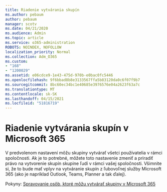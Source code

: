 ```yaml
---
title: Riadenie vytvárania skupín
ms.author: pebaum
author: pebaum
manager: scotv
ms.date: 04/21/2020
ms.audience: Admin
ms.topic: article
ms.service: o365-administration
ROBOTS: NOINDEX, NOFOLLOW
localization_priority: Normal
ms.collection: Adm_O365
ms.custom:
- "168"
- "1200029"
ms.assetid: e06cdce9-1e43-475d-970b-e0bac0fc5446
ms.openlocfilehash: 9f6bbad8b8e3133567ffa5b83120da0c6f07f9b7
ms.sourcegitcommit: 8bc60ec34bc1e40685e3976576e04a2623f63a7c
ms.translationtype: MT
ms.contentlocale: sk-SK
ms.lasthandoff: 04/15/2021
ms.locfileid: "51816719"
---
```

# <a name="control-creation-of-microsoft-365-groups"></a>Riadenie vytvárania skupín v Microsoft 365

V predvolenom nastavení môžu skupiny vytvárať všetci používatelia v rámci spoločnosti. Ak je to potrebné, môžete toto nastavenie zmeniť a priradiť právo na vytvorenie skupín skupine ľudí v rámci vašej spoločnosti. Všimnite si, že to bude mať vplyv na vytváranie skupín z ľubovoľnej služby Microsoft 365 (ako je napríklad Outlook, Teams, Planner a tak ďalej).
  
Pokyny: [Spravovanie osôb, ktoré môžu vytvárať skupiny v Microsoft 365](https://docs.microsoft.com/microsoft-365/admin/create-groups/manage-creation-of-groups)
